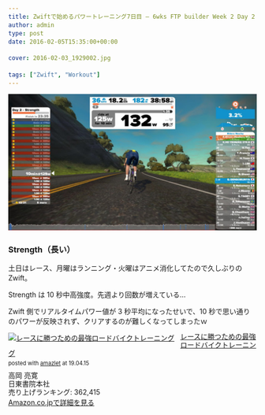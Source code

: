 ```yaml
---
title: Zwiftで始めるパワートレーニング7日目 – 6wks FTP builder Week 2 Day 2
author: admin
type: post
date: 2016-02-05T15:35:00+00:00

cover: 2016-02-03_1929002.jpg

tags: ["Zwift", "Workout"]
---
```


<img border="0" src="./2016-02-03_1929002.jpg" />

### Strength（長い）

土日はレース、月曜はランニング・火曜はアニメ消化してたので久しぶりの Zwift。

Strength は 10 秒中高強度。先週より回数が増えている…

Zwift 側でリアルタイムパワー値が 3 秒平均になったせいで、10 秒で思い通りのパワーが反映されず、クリアするのが難しくなってしまったｗ

<div class="amazlet-box" style="margin-bottom:0px;"><div class="amazlet-image" style="float:left;margin:0px 12px 1px 0px;"><a href="http://www.amazon.co.jp/exec/obidos/ASIN/4528011646/gensobunya-22/ref=nosim/" name="amazletlink" target="_blank"><img src="https://images-fe.ssl-images-amazon.com/images/I/513yWYh6KFL._SL160_.jpg" alt="レースに勝つための最強ロードバイクトレーニング" style="border: none;" /></a></div><div class="amazlet-info" style="line-height:120%; margin-bottom: 10px"><div class="amazlet-name" style="margin-bottom:10px;line-height:120%"><a href="http://www.amazon.co.jp/exec/obidos/ASIN/4528011646/gensobunya-22/ref=nosim/" name="amazletlink" target="_blank">レースに勝つための最強ロードバイクトレーニング</a><div class="amazlet-powered-date" style="font-size:80%;margin-top:5px;line-height:120%">posted with <a href="http://www.amazlet.com/" title="amazlet" target="_blank">amazlet</a> at 19.04.15</div></div><div class="amazlet-detail">高岡 亮寛 <br />日東書院本社 <br />売り上げランキング: 362,415<br /></div><div class="amazlet-sub-info" style="float: left;"><div class="amazlet-link" style="margin-top: 5px"><a href="http://www.amazon.co.jp/exec/obidos/ASIN/4528011646/gensobunya-22/ref=nosim/" name="amazletlink" target="_blank">Amazon.co.jpで詳細を見る</a></div></div></div><div class="amazlet-footer" style="clear: left"></div></div>
